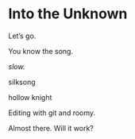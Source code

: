 Into the Unknown
================

Let’s go.

You know the song.

_slow._

silksong

hollow knight

Editing with git and roomy.

Almost there. Will it work?